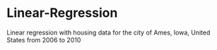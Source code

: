 # Linear-Regression
Linear regression with housing data for the city of Ames, Iowa, United States from 2006 to 2010
